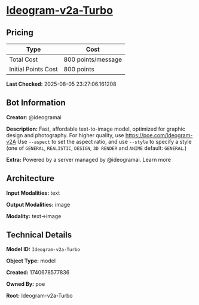 # [Ideogram-v2a-Turbo](https://poe.com/Ideogram-v2a-Turbo)

## Pricing

| Type | Cost |
|------|------|
| Total Cost | 800 points/message |
| Initial Points Cost | 800 points |

**Last Checked:** 2025-08-05 23:27:06.161208


## Bot Information

**Creator:** @ideogramai

**Description:** Fast, affordable text-to-image model, optimized for graphic design and photography. For higher quality, use https://poe.com/Ideogram-v2A
Use `--aspect` to set the aspect ratio, and use `--style` to specify a style (one of `GENERAL`, `REALISTIC`, `DESIGN`, `3D RENDER` and `ANIME` default: `GENERAL`.)

**Extra:** Powered by a server managed by @ideogramai. Learn more


## Architecture

**Input Modalities:** text

**Output Modalities:** image

**Modality:** text->image


## Technical Details

**Model ID:** `Ideogram-v2a-Turbo`

**Object Type:** model

**Created:** 1740678577836

**Owned By:** poe

**Root:** Ideogram-v2a-Turbo
